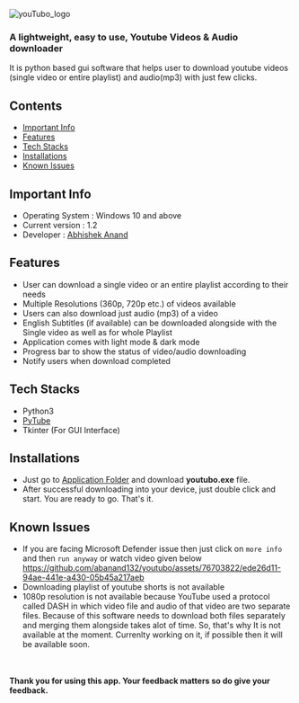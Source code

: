 ![youTubo_logo](https://github.com/abanand132/youtubo/assets/76703822/ef0beb62-b8a8-411e-9498-938513184077)

### A lightweight, easy to use, Youtube Videos & Audio downloader

It is python based gui software that helps user to download youtube videos (single video or entire playlist) and audio(mp3) with just few clicks.

## Contents
- [Important Info](#important-info)
- [Features](#features)
- [Tech Stacks](#tech-stacks)
- [Installations](#installations)
- [Known Issues](#known-issues)


## Important Info
- Operating System : Windows 10 and above
- Current version : 1.2
- Developer : [Abhishek Anand](https://theabhishek.me)

## Features

- User can download a single video or an entire playlist according to their needs
- Multiple Resolutions (360p, 720p etc.) of videos available
- Users can also download just audio (mp3) of a video
- English Subtitles (if available) can be downloaded alongside with the Single video as well as for whole Playlist 
- Application comes with light mode & dark mode
- Progress bar to show the status of video/audio downloading
- Notify users when download completed

## Tech Stacks
- Python3
- [PyTube](https://pytube.io/en/latest/)
- Tkinter (For GUI Interface)

## Installations
- Just go to [Application Folder](https://github.com/abanand132/youtubo/tree/main/application) and download **youtubo.exe** file.
- After successful downloading into your device, just double click and start. You are ready to go. That's it.
## Known Issues
- If you are facing Microsoft Defender issue  then just click on `more info` and then `run anyway` or watch video given below
  https://github.com/abanand132/youtubo/assets/76703822/ede26d11-94ae-441e-a430-05b45a217aeb
- Downloading playlist of youtube shorts is not available
- 1080p resolution is not available because YouTube used a protocol called DASH in which video file and audio of that video are two separate files. Because of this software needs to download both files separately and merging them alongside takes alot of time. So, that's why It is not available at the moment. Currenlty working on it, if possible then it will be available soon.
<br>
<br>
<b>Thank you for using this app. Your feedback matters so do give your feedback.</b>
